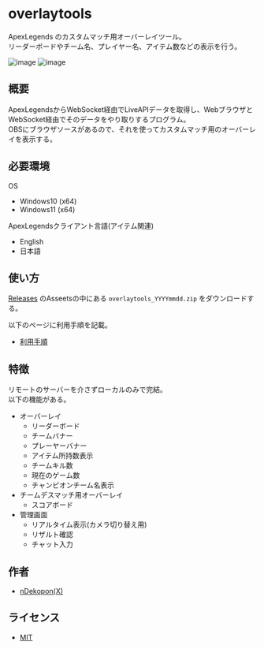 # overlaytools

ApexLegends のカスタムマッチ用オーバーレイツール。  
リーダーボードやチーム名、プレイヤー名、アイテム数などの表示を行う。

![image](https://github.com/ndekopon/overlaytools/assets/92087784/ad3d606b-e488-4755-9ada-aebd3a677d40)
![image](https://github.com/ndekopon/overlaytools/assets/92087784/3665c1e7-6546-44b0-ad5d-bfe5eb51983a)

## 概要

ApexLegendsからWebSocket経由でLiveAPIデータを取得し、WebブラウザとWebSocket経由でそのデータをやり取りするプログラム。  
OBSにブラウザソースがあるので、それを使ってカスタムマッチ用のオーバーレイを表示する。


## 必要環境

OS
- Windows10 (x64)
- Windows11 (x64)

ApexLegendsクライアント言語(アイテム関連)
- English
- 日本語

## 使い方

[Releases](https://github.com/ndekopon/overlaytools/releases) のAsseetsの中にある `overlaytools_YYYYmmdd.zip` をダウンロードする。

以下のページに利用手順を記載。
- [利用手順](https://gist.github.com/ndekopon/641acca44ef4f98b6e70ec46b3bf296b)

## 特徴

リモートのサーバーを介さずローカルのみで完結。  
以下の機能がある。

- オーバーレイ
    - リーダーボード
    - チームバナー
    - プレーヤーバナー
    - アイテム所持数表示
    - チームキル数
    - 現在のゲーム数
    - チャンピオンチーム名表示
- チームデスマッチ用オーバーレイ
    - スコアボード
- 管理画面
    - リアルタイム表示(カメラ切り替え用)
    - リザルト確認
    - チャット入力

## 作者

- [nDekopon(X)](https://twitter.com/ndekopon)

## ライセンス

- [MIT](https://github.com/ndekopon/overlaytools/blob/main/LICENSE)

